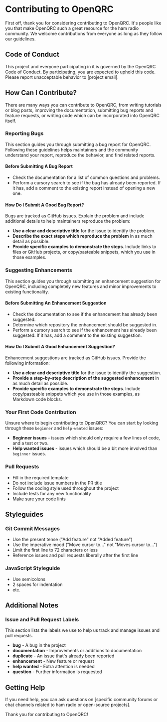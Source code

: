# Contributing to OpenQRC

First off, thank you for considering contributing to OpenQRC. It's people like you that make OpenQRC such a great resource for the ham radio community. We welcome contributions from everyone as long as they follow our guidelines.

## Code of Conduct

This project and everyone participating in it is governed by the OpenQRC Code of Conduct. By participating, you are expected to uphold this code. Please report unacceptable behavior to [project email].

## How Can I Contribute?

There are many ways you can contribute to OpenQRC, from writing tutorials or blog posts, improving the documentation, submitting bug reports and feature requests, or writing code which can be incorporated into OpenQRC itself.

### Reporting Bugs

This section guides you through submitting a bug report for OpenQRC. Following these guidelines helps maintainers and the community understand your report, reproduce the behavior, and find related reports.

#### Before Submitting A Bug Report

- Check the documentation for a list of common questions and problems.
- Perform a cursory search to see if the bug has already been reported. If it has, add a comment to the existing report instead of opening a new one.

#### How Do I Submit A Good Bug Report?

Bugs are tracked as GitHub issues. Explain the problem and include additional details to help maintainers reproduce the problem:

- **Use a clear and descriptive title** for the issue to identify the problem.
- **Describe the exact steps which reproduce the problem** in as much detail as possible.
- **Provide specific examples to demonstrate the steps**. Include links to files or GitHub projects, or copy/pasteable snippets, which you use in those examples.

### Suggesting Enhancements

This section guides you through submitting an enhancement suggestion for OpenQRC, including completely new features and minor improvements to existing functionality.

#### Before Submitting An Enhancement Suggestion

- Check the documentation to see if the enhancement has already been suggested.
- Determine which repository the enhancement should be suggested in.
- Perform a cursory search to see if the enhancement has already been suggested. If it has, add a comment to the existing suggestion.

#### How Do I Submit A Good Enhancement Suggestion?

Enhancement suggestions are tracked as GitHub issues. Provide the following information:

- **Use a clear and descriptive title** for the issue to identify the suggestion.
- **Provide a step-by-step description of the suggested enhancement** in as much detail as possible.
- **Provide specific examples to demonstrate the steps**. Include copy/pasteable snippets which you use in those examples, as Markdown code blocks.

### Your First Code Contribution

Unsure where to begin contributing to OpenQRC? You can start by looking through these `beginner` and `help-wanted` issues:

- **Beginner issues** - issues which should only require a few lines of code, and a test or two.
- **Help wanted issues** - issues which should be a bit more involved than `beginner` issues.

### Pull Requests

- Fill in the required template
- Do not include issue numbers in the PR title
- Follow the coding style used throughout the project
- Include tests for any new functionality
- Make sure your code lints

## Styleguides

### Git Commit Messages

- Use the present tense ("Add feature" not "Added feature")
- Use the imperative mood ("Move cursor to..." not "Moves cursor to...")
- Limit the first line to 72 characters or less
- Reference issues and pull requests liberally after the first line

### JavaScript Styleguide

- Use semicolons
- 2 spaces for indentation
- etc.

## Additional Notes

### Issue and Pull Request Labels

This section lists the labels we use to help us track and manage issues and pull requests.

- **bug** - A bug in the project
- **documentation** - Improvements or additions to documentation
- **duplicate** - An issue that's already been reported
- **enhancement** - New feature or request
- **help wanted** - Extra attention is needed
- **question** - Further information is requested

## Getting Help

If you need help, you can ask questions on [specific community forums or chat channels related to ham radio or open-source projects].

Thank you for contributing to OpenQRC!

